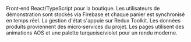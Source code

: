 Front‑end React/TypeScript pour la boutique.
Les utilisateurs de démonstration sont stockés via Firebase et chaque panier est synchronisé en temps réel.
La gestion d'état s'appuie sur Redux Toolkit.
Les données produits proviennent des micro‑services du projet.
Les pages utilisent des animations AOS et une palette turquoise/violet pour un rendu moderne.